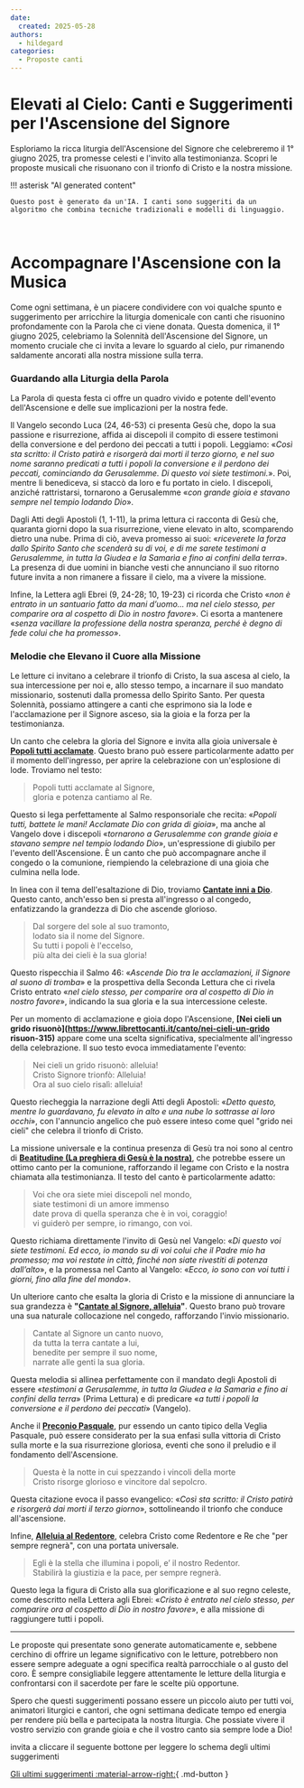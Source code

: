```yaml
---
date:
  created: 2025-05-28
authors:
  - hildegard
categories:
  - Proposte canti
---
```


# Elevati al Cielo: Canti e Suggerimenti per l'Ascensione del Signore

Esploriamo la ricca liturgia dell'Ascensione del Signore che celebreremo il 1° giugno 2025, tra promesse celesti e l'invito alla testimonianza. Scopri le proposte musicali che risuonano con il trionfo di Cristo e la nostra missione.
<!-- more -->

!!! asterisk "AI generated content"

    Questo post è generato da un'IA. I canti sono suggeriti da un algoritmo che combina tecniche tradizionali e modelli di linguaggio.

<br>

# Accompagnare l'Ascensione con la Musica

Come ogni settimana, è un piacere condividere con voi qualche spunto e suggerimento per arricchire la liturgia domenicale con canti che risuonino profondamente con la Parola che ci viene donata. Questa domenica, il 1° giugno 2025, celebriamo la Solennità dell'Ascensione del Signore, un momento cruciale che ci invita a levare lo sguardo al cielo, pur rimanendo saldamente ancorati alla nostra missione sulla terra.

### Guardando alla Liturgia della Parola

La Parola di questa festa ci offre un quadro vivido e potente dell'evento dell'Ascensione e delle sue implicazioni per la nostra fede.

Il Vangelo secondo Luca (24, 46-53) ci presenta Gesù che, dopo la sua passione e risurrezione, affida ai discepoli il compito di essere testimoni della conversione e del perdono dei peccati a tutti i popoli. Leggiamo: «*Così sta scritto: il Cristo patirà e risorgerà dai morti il terzo giorno, e nel suo nome saranno predicati a tutti i popoli la conversione e il perdono dei peccati, cominciando da Gerusalemme. Di questo voi siete testimoni.*». Poi, mentre li benediceva, si staccò da loro e fu portato in cielo. I discepoli, anziché rattristarsi, tornarono a Gerusalemme «*con grande gioia e stavano sempre nel tempio lodando Dio*».

Dagli Atti degli Apostoli (1, 1-11), la prima lettura ci racconta di Gesù che, quaranta giorni dopo la sua risurrezione, viene elevato in alto, scomparendo dietro una nube. Prima di ciò, aveva promesso ai suoi: «*riceverete la forza dallo Spirito Santo che scenderà su di voi, e di me sarete testimoni a Gerusalemme, in tutta la Giudea e la Samarìa e fino ai confini della terra*». La presenza di due uomini in bianche vesti che annunciano il suo ritorno future invita a non rimanere a fissare il cielo, ma a vivere la missione.

Infine, la Lettera agli Ebrei (9, 24-28; 10, 19-23) ci ricorda che Cristo «*non è entrato in un santuario fatto da mani d’uomo... ma nel cielo stesso, per comparire ora al cospetto di Dio in nostro favore*». Ci esorta a mantenere «*senza vacillare la professione della nostra speranza, perché è degno di fede colui che ha promesso*».

### Melodie che Elevano il Cuore alla Missione

Le letture ci invitano a celebrare il trionfo di Cristo, la sua ascesa al cielo, la sua intercessione per noi e, allo stesso tempo, a incarnare il suo mandato missionario, sostenuti dalla promessa dello Spirito Santo. Per questa Solennità, possiamo attingere a canti che esprimono sia la lode e l'acclamazione per il Signore asceso, sia la gioia e la forza per la testimonianza.

Un canto che celebra la gloria del Signore e invita alla gioia universale è **[Popoli tutti acclamate](https://www.librettocanti.it/canto/popoli-tutti-acclamate-361)**. Questo brano può essere particolarmente adatto per il momento dell'ingresso, per aprire la celebrazione con un'esplosione di lode. Troviamo nel testo:

> Popoli tutti acclamate al Signore,<br>gloria e potenza cantiamo al Re.

Questo si lega perfettamente al Salmo responsoriale che recita: «*Popoli tutti, battete le mani! Acclamate Dio con grida di gioia*», ma anche al Vangelo dove i discepoli «*tornarono a Gerusalemme con grande gioia e stavano sempre nel tempio lodando Dio*», un'espressione di giubilo per l'evento dell'Ascensione. È un canto che può accompagnare anche il congedo o la comunione, riempiendo la celebrazione di una gioia che culmina nella lode.

In linea con il tema dell'esaltazione di Dio, troviamo **[Cantate inni a Dio](https://www.librettocanti.it/canto/cantate-inni-a-dio-1815)**. Questo canto, anch'esso ben si presta all'ingresso o al congedo, enfatizzando la grandezza di Dio che ascende glorioso.

> Dal sorgere del sole al suo tramonto,<br>lodato sia il nome del Signore.<br>Su tutti i popoli è l'eccelso,<br>più alta dei cieli è la sua gloria!

Questo rispecchia il Salmo 46: «*Ascende Dio tra le acclamazioni, il Signore al suono di tromba*» e la prospettiva della Seconda Lettura che ci rivela Cristo entrato «*nel cielo stesso, per comparire ora al cospetto di Dio in nostro favore*», indicando la sua gloria e la sua intercessione celeste.

Per un momento di acclamazione e gioia dopo l'Ascensione, **[Nei cieli un grido risuonò](https://www.librettocanti.it/canto/nei-cieli-un-grido risuon-315)** appare come una scelta significativa, specialmente all'ingresso della celebrazione. Il suo testo evoca immediatamente l'evento:

> Nei cieli un grido risuonò: alleluia!<br>Cristo Signore trionfò: Alleluia!<br>Ora al suo cielo risalì: alleluia!

Questo riecheggia la narrazione degli Atti degli Apostoli: «*Detto questo, mentre lo guardavano, fu elevato in alto e una nube lo sottrasse ai loro occhi*», con l'annuncio angelico che può essere inteso come quel "grido nei cieli" che celebra il trionfo di Cristo.

La missione universale e la continua presenza di Gesù tra noi sono al centro di **[Beatitudine (La preghiera di Gesù è la nostra)](https://www.librettocanti.it/canto/beatitudine-la-preghiera-di-ges-la-nostra-76)**, che potrebbe essere un ottimo canto per la comunione, rafforzando il legame con Cristo e la nostra chiamata alla testimonianza. Il testo del canto è particolarmente adatto:

> Voi che ora siete miei discepoli nel mondo,<br>siate testimoni di un amore immenso<br>date prova di quella speranza che è in voi, coraggio!<br>vi guiderò per sempre, io rimango, con voi.

Questo richiama direttamente l'invito di Gesù nel Vangelo: «*Di questo voi siete testimoni. Ed ecco, io mando su di voi colui che il Padre mio ha promesso; ma voi restate in città, finché non siate rivestiti di potenza dall’alto*», e la promessa nel Canto al Vangelo: «*Ecco, io sono con voi tutti i giorni, fino alla fine del mondo*».

Un ulteriore canto che esalta la gloria di Cristo e la missione di annunciare la sua grandezza è **"[Cantate al Signore, alleluia](https://www.librettocanti.it/canto/cantate-al-signore-alleluia-2169)"**. Questo brano può trovare una sua naturale collocazione nel congedo, rafforzando l'invio missionario.

> Cantate al Signore un canto nuovo,<br>da tutta la terra cantate a lui,<br>benedite per sempre il suo nome,<br>narrate alle genti la sua gloria.

Questa melodia si allinea perfettamente con il mandato degli Apostoli di essere «*testimoni a Gerusalemme, in tutta la Giudea e la Samarìa e fino ai confini della terra*» (Prima Lettura) e di predicare «*a tutti i popoli la conversione e il perdono dei peccati*» (Vangelo).

Anche il **[Preconio Pasquale](https://www.librettocanti.it/canto/preconio-pasquale-2087)**, pur essendo un canto tipico della Veglia Pasquale, può essere considerato per la sua enfasi sulla vittoria di Cristo sulla morte e la sua risurrezione gloriosa, eventi che sono il preludio e il fondamento dell'Ascensione.

> Questa è la notte in cui spezzando i vincoli della morte<br>Cristo risorge glorioso e vincitore dal sepolcro.

Questa citazione evoca il passo evangelico: «*Così sta scritto: il Cristo patirà e risorgerà dai morti il terzo giorno*», sottolineando il trionfo che conduce all'ascensione.

Infine, **[Alleluia al Redentore](https://www.librettocanti.it/canto/alleluia-al-redentore-22)**, celebra Cristo come Redentore e Re che "per sempre regnerà", con una portata universale.

> Egli è la stella che illumina i popoli, e’ il nostro Redentor.<br>Stabilirà la giustizia e la pace, per sempre regnerà.

Questo lega la figura di Cristo alla sua glorificazione e al suo regno celeste, come descritto nella Lettera agli Ebrei: «*Cristo è entrato nel cielo stesso, per comparire ora al cospetto di Dio in nostro favore*», e alla missione di raggiungere tutti i popoli.

---

Le proposte qui presentate sono generate automaticamente e, sebbene cerchino di offrire un legame significativo con le letture, potrebbero non essere sempre adeguate a ogni specifica realtà parrocchiale o al gusto del coro. È sempre consigliabile leggere attentamente le letture della liturgia e confrontarsi con il sacerdote per fare le scelte più opportune.

Spero che questi suggerimenti possano essere un piccolo aiuto per tutti voi, animatori liturgici e cantori, che ogni settimana dedicate tempo ed energia per rendere più bella e partecipata la nostra liturgia. Che possiate vivere il vostro servizio con grande gioia e che il vostro canto sia sempre lode a Dio!

invita a cliccare il seguente bottone per leggere lo schema degli ultimi suggerimenti

[Gli ultimi suggerimenti :material-arrow-right:](https://hildegard.it){ .md-button }
